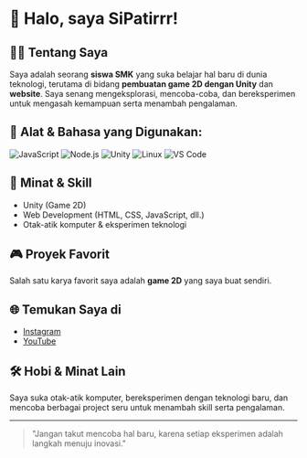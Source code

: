 # 👋 Halo, saya SiPatirrr!

## 🧑‍🎓 Tentang Saya
Saya adalah seorang **siswa SMK** yang suka belajar hal baru di dunia teknologi, terutama di bidang **pembuatan game 2D dengan Unity** dan **website**. Saya senang mengeksplorasi, mencoba-coba, dan bereksperimen untuk mengasah kemampuan serta menambah pengalaman.

## 🧰 Alat & Bahasa yang Digunakan:
![JavaScript](https://img.shields.io/badge/-JavaScript-black?style=flat-square&logo=javascript)
![Node.js](https://img.shields.io/badge/-Node.js-black?style=flat-square&logo=node.js)
![Unity](https://img.shields.io/badge/-Unity-black?style=flat-square&logo=unity)
![Linux](https://img.shields.io/badge/-Linux-black?style=flat-square&logo=linux)
![VS Code](https://img.shields.io/badge/-VS%20Code-black?style=flat-square&logo=visual-studio-code)

## 🚀 Minat & Skill
- Unity (Game 2D)
- Web Development (HTML, CSS, JavaScript, dll.)
- Otak-atik komputer & eksperimen teknologi

## 🎮 Proyek Favorit
Salah satu karya favorit saya adalah **game 2D** yang saya buat sendiri.

## 🌐 Temukan Saya di
- [Instagram](https://www.instagram.com/fathir.hbtlh/) <!-- Ganti dengan username -->
- [YouTube](https://www.youtube.com/@f4th17) <!-- Ganti dengan channel kamu -->

## 🛠️ Hobi & Minat Lain
Saya suka otak-atik komputer, bereksperimen dengan teknologi baru, dan mencoba berbagai project seru untuk menambah skill serta pengalaman.

---

> "Jangan takut mencoba hal baru, karena setiap eksperimen adalah langkah menuju inovasi."
